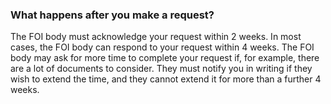 ###  What happens after you make a request?

The FOI body must acknowledge your request within 2 weeks. In most cases, the
FOI body can respond to your request within 4 weeks. The FOI body may ask for
more time to complete your request if, for example, there are a lot of
documents to consider. They must notify you in writing if they wish to extend
the time, and they cannot extend it for more than a further 4 weeks.

